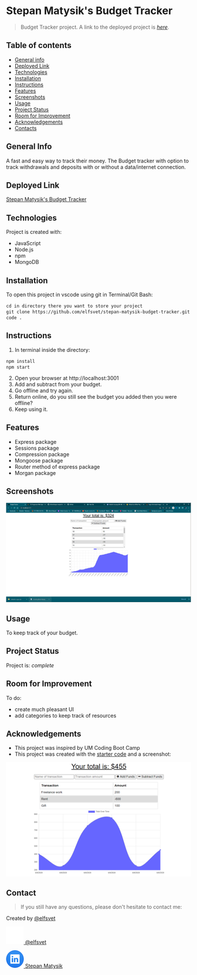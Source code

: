 # Stepan Matysik's Budget Tracker
> Budget Tracker project.
> A link to the deployed project is [_here_]().

## Table of contents
* [General info](#general-info)
* [Deployed Link](#deployed-link)
* [Technologies](#technologies)
* [Installation](#installation)
* [Instructions](#instructions)
* [Features](#features)
* [Screenshots](#screenshots)
* [Usage](#usage)
* [Project Status](#project-status)
* [Room for Improvement](#room-for-improvement)
* [Acknowledgements](#acknowledgements)
* [Contacts](#contact)



## General Info
A fast and easy way to track their money. The Budget tracker with option to track withdrawals and deposits with or without a data/internet connection.

## Deployed Link
[Stepan Matysik's Budget Tracker]()

## Technologies
Project is created with:
- JavaScript
- Node.js
- npm
- MongoDB

## Installation
To open this project in vscode using git in Terminal/Git Bash:

```
cd in directory there you want to store your project
git clone https://github.com/elfsvet/stepan-matysik-budget-tracker.git
code .
```

## Instructions
1. In terminal inside the directory:
```
npm install
npm start
```
2. Open your browser at http://localhost:3001
3. Add and subtract from your budget.
4. Go offline and try again.
5. Return online, do you still see the budget you added then you were offline?
6. Keep using it.

## Features
- Express package
- Sessions package
- Compression package
- Mongoose package
- Router method of express package
- Morgan package

## Screenshots
![Example screenshot](./public/images/Screenshot%202022-07-15%20223133.png)

## Usage
To keep track of your budget.

## Project Status
Project is: _complete_

## Room for Improvement
To do:
- create much pleasant UI
- add categories to keep track of resources

## Acknowledgements
- This project was inspired by UM Coding Boot Camp
- This project was created with the [starter code](https://github.com/coding-boot-camp/symmetrical-bassoon) and a screenshot:

![Example screenshot](./public/images/19-pwa-homework-demo-01.png)

## Contact
> If you still have any questions, please don't hesitate to contact me:

Created by [@elfsvet](https://github.com/elfsvet)

 [![GitHub](./public/images/icons8-github-48.png) @elfsvet](https://github.com/elfsvet)

 [![Linkedin](./public/images/linkedin-icon.png) Stepan Matysik](https://www.linkedin.com/in/stepanmatysik/)